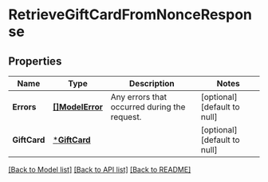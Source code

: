 # RetrieveGiftCardFromNonceResponse

## Properties

 Name         | Type                         | Description                                  | Notes                        
--------------|------------------------------|----------------------------------------------|------------------------------
 **Errors**   | [**[]ModelError**](Error.md) | Any errors that occurred during the request. | [optional] [default to null] 
 **GiftCard** | [***GiftCard**](GiftCard.md) |                                              | [optional] [default to null] 

[[Back to Model list]](../README.md#documentation-for-models) [[Back to API list]](../README.md#documentation-for-api-endpoints) [[Back to README]](../README.md)

